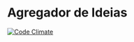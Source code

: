 # Agregador de Ideias

[![Code Climate](https://codeclimate.com/github/gil27/agregador/badges/gpa.svg)](https://codeclimate.com/github/gil27/agregador)